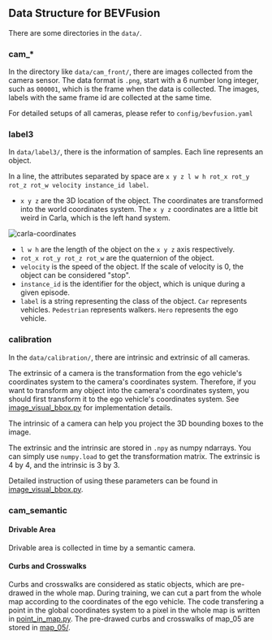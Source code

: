 ## Data Structure for BEVFusion
There are some directories in the `data/`.

### cam_*
In the directory like `data/cam_front/`, there are images collected from the camera sensor. The data format is `.png`, start with a 6 number long integer, such as `000001`, which is the frame when the data is collected. The images, labels with the same frame id are collected at the same time.

For detailed setups of all cameras, please refer to `config/bevfusion.yaml`

### label3
In `data/label3/`, there is the information of samples. Each line represents an object. 

In a line, the attributes separated by space are `x y z l w h rot_x rot_y rot_z rot_w velocity instance_id label`.

- `x y z` are the 3D location of the object. The coordinates are transformed into the world coordinates system. The `x y z` coordinates are a little bit weird in Carla, which is the left hand system.

![carla-coordinates](https://github.com/little-black-sjtu/carla-data-generator/blob/bevfusion/pictures/carla-coordinates.png)

- `l w h` are the length of the object on the `x y z` axis respectively.
- `rot_x rot_y rot_z rot_w` are the quaternion of the object.
- `velocity` is the speed of the object. If the scale of velocity is 0, the object can be considered "stop".
- `instance_id` is the identifier for the object, which is unique during a given episode.
- `label` is a string representing the class of the object. `Car` represents vehicles. `Pedestrian` represents walkers. `Hero` represents the ego vehicle.

### calibration
In the `data/calibration/`, there are intrinsic and extrinsic of all cameras. 

The extrinsic of a camera is the transformation from the ego vehicle's coordinates system to the camera's coordinates system. Therefore, if you want to transform any object into the camera's coordinates system, you should first transform it to the ego vehicle's coordinates system. See [image_visual_bbox.py](https://github.com/little-black-sjtu/carla-data-generator/blob/bevfusion/image_visual_bbox.py#L49) for implementation details.

The intrinsic of a camera can help you project the 3D bounding boxes to the image. 

The extrinsic and the intrinsic are stored in `.npy` as numpy ndarrays. You can simply use `numpy.load` to get the transformation matrix. The extrinsic is 4 by 4, and the intrinsic is 3 by 3. 

Detailed instruction of using these parameters can be found in [image_visual_bbox.py](https://github.com/little-black-sjtu/carla-data-generator/blob/bevfusion/image_visual_bbox.py).

### cam_semantic

#### Drivable Area
Drivable area is collected in time by a semantic camera.

#### Curbs and Crosswalks
Curbs and crosswalks are considered as static objects, which are pre-drawed in the whole map. During training, we can cut a part from the whole map according to the coordinates of the ego vehicle. The code transfering a point in the global coordinates system to a pixel in the whole map is written in [point_in_map.py](https://github.com/little-black-sjtu/carla-data-generator/blob/bevfusion/point_in_map.py). The pre-drawed curbs and crosswalks of map_05 are stored in [map_05/](https://github.com/little-black-sjtu/carla-data-generator/blob/bevfusion/map_curbs_crosswalks/map_05/).
